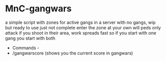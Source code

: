# MnC-gangwars
a simple script with zones for active gangs in a server with no gangs, wip but ready to use just not complete
enter the zone at your own will peds only attack if you shoot in their area, work spreads fast so if you start with one gang you start with both

- Commands -
- /gangwarscore (shows you the current score in gangwars)
